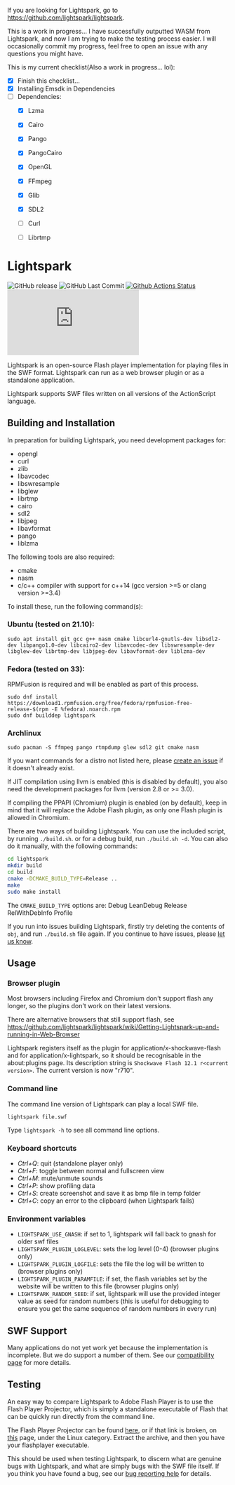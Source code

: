 If you are looking for Lightspark, go to https://github.com/lightspark/lightspark.

This is a work in progress... I have successfully outputted WASM from Lightspark, and now I am trying to make the testing process easier. I will occasionally commit my progress, feel free to open an issue with any questions you might have.

This is my current checklist(Also a work in progress... lol):

- [X] Finish this checklist...
- [X] Installing Emsdk in Dependencies
- [ ] Dependencies:
  - [X] Lzma
  - [X] Cairo
  - [X] Pango
  - [X] PangoCairo
  - [X] OpenGL
  - [X] FFmpeg
  - [X] Glib
  - [X] SDL2
  - [ ] Curl
  - [ ] Librtmp


Lightspark
==========

![GitHub release](https://img.shields.io/github/release/lightspark/lightspark.svg)
![GitHub Last Commit](https://img.shields.io/github/last-commit/lightspark/lightspark.svg)
[![Github Actions Status](https://img.shields.io/github/actions/workflow/status/lightspark/lightspark/build.yml?branch=master)](https://github.com/lightspark/lightspark/actions)
[![Matrix](https://img.shields.io/matrix/lightspark%3Ab0nk.xyz?logo=matrix)](https://matrix.to/#/%23lightspark%3Ab0nk.xyz)

Lightspark is an open-source Flash player implementation for playing files in the SWF format. Lightspark can run as a web browser plugin or as a standalone application.

Lightspark supports SWF files written on all versions of the ActionScript language.

Building and Installation
-------------------------

In preparation for building Lightspark, you need development packages for:
* opengl
* curl
* zlib
* libavcodec
* libswresample
* libglew
* librtmp
* cairo
* sdl2
* libjpeg
* libavformat
* pango
* liblzma

The following tools are also required:
* cmake
* nasm
* c/c++ compiler with support for c++14 (gcc version >=5 or clang version >=3.4)

To install these, run the following command(s):
### Ubuntu (tested on 21.10):
```
sudo apt install git gcc g++ nasm cmake libcurl4-gnutls-dev libsdl2-dev libpango1.0-dev libcairo2-dev libavcodec-dev libswresample-dev libglew-dev librtmp-dev libjpeg-dev libavformat-dev liblzma-dev
```

### Fedora (tested on 33):
RPMFusion is required and will be enabled as part of this process.

```
sudo dnf install https://download1.rpmfusion.org/free/fedora/rpmfusion-free-release-$(rpm -E %fedora).noarch.rpm
sudo dnf builddep lightspark
```

### Archlinux
```
sudo pacman -S ffmpeg pango rtmpdump glew sdl2 git cmake nasm
```

If you want commands for a distro not listed here, please [create an issue](https://github.com/lightspark/lightspark/issues) if it doesn't already exist.

If JIT compilation using llvm is enabled (this is disabled by default), you also need the development packages for llvm (version 2.8 or >= 3.0).

If compiling the PPAPI (Chromium) plugin is enabled (on by default), keep in mind that it will replace the Adobe Flash plugin, as only one Flash plugin is allowed in Chromium.

There are two ways of building Lightspark. You can use the included script, by running `./build.sh`. or for a debug build, run `./build.sh -d`. You can also do it manually, with the following commands:

```bash
cd lightspark
mkdir build
cd build
cmake -DCMAKE_BUILD_TYPE=Release ..
make
sudo make install
```

The ``CMAKE_BUILD_TYPE`` options are: Debug LeanDebug Release RelWithDebInfo Profile

If you run into issues building Lightspark, firstly try deleting the contents of `obj`, and run `./build.sh` file again. If you continue to have issues, please [let us know](https://github.com/lightspark/lightspark/issues).

Usage
---------

### Browser plugin

Most browsers including Firefox and Chromium don't support flash any longer, so the plugins don't work on their latest versions.

There are alternative browsers that still support flash, see https://github.com/lightspark/lightspark/wiki/Getting-Lightspark-up-and-running-in-Web-Browser

Lightspark registers itself as the plugin for application/x-shockwave-flash and for application/x-lightspark, so it should be recognisable in the about:plugins page. Its description string is ``Shockwave Flash 12.1 r<current version>``. The current version is now "r710".

### Command line

The command line version of Lightspark can play a local SWF file.

``lightspark file.swf``

Type `lightspark -h` to see all command line options.

### Keyboard shortcuts

* _Ctrl+Q_: quit (standalone player only)
* _Ctrl+F_: toggle between normal and fullscreen view
* _Ctrl+M_: mute/unmute sounds
* _Ctrl+P_: show profiling data
* _Ctrl+S_: create screenshot and save it as bmp file in temp folder
* _Ctrl+C_: copy an error to the clipboard (when Lightspark fails)

### Environment variables

* ``LIGHTSPARK_USE_GNASH``: if set to 1, lightspark will fall back to gnash for older swf files
* ``LIGHTSPARK_PLUGIN_LOGLEVEL``: sets the log level (0-4) (browser plugins only)
* ``LIGHTSPARK_PLUGIN_LOGFILE``: sets the file the log will be written to (browser plugins only)
* ``LIGHTSPARK_PLUGIN_PARAMFILE``: if set, the flash variables set by the website will be written to this file (browser plugins only)
* ``LIGHTSPARK_RANDOM_SEED``: if set, lightspark will use the provided integer value as seed for random numbers (this is useful for debugging to ensure you get the same sequence of random numbers in every run)


SWF Support
-----------

Many applications do not yet work yet because the implementation is
incomplete. But we do support a number of them. See our [compatibility page]
for more details.

[compatibility page]: https://github.com/lightspark/lightspark/wiki/Status-of-Lightspark-support

Testing
-----------

An easy way to compare Lightspark to Adobe Flash Player is to use the Flash Player Projector, which is simply a standalone executable of Flash that can be quickly run directly from the command line.

The Flash Player Projector can be found [here](https://fpdownload.macromedia.com/pub/flashplayer/updaters/32/flash_player_sa_linux.x86_64.tar.gz), or if that link is broken, on [this](https://www.adobe.com/support/flashplayer/debug_downloads.html) page, under the Linux category. Extract the archive, and then you have your flashplayer executable.

This should be used when testing Lightspark, to discern what are genuine bugs with Lightspark, and what are simply bugs with the SWF file itself. If you think you have found a bug, see our [bug reporting help](https://github.com/lightspark/lightspark/wiki/Reporting-Bugs) for details.

